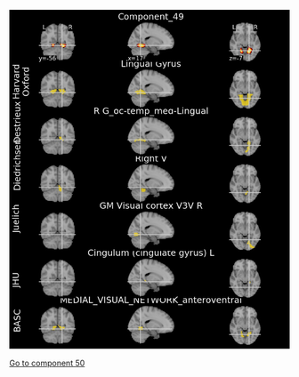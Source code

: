 ![49](preliminary/49.jpg "Component 49")

[Go to component 50](https://parietal-inria.github.io/MODL_atlas/256/50 "Component 50")

